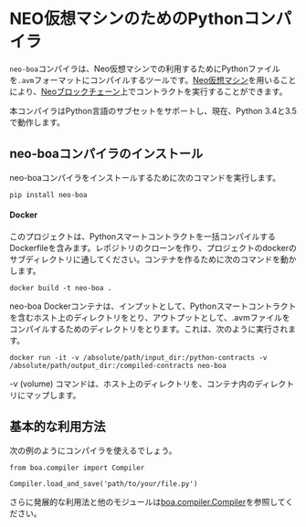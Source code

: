 # NEO仮想マシンのためのPythonコンパイラ

`neo-boa`コンパイラは、Neo仮想マシンでの利用するためにPythonファイルを`.avm`フォーマットにコンパイルするツールです。[Neo仮想マシン](https://github.com/neo-project/neo-vm/)を用いることにより、[Neoブロックチェーン]((https://github.com/neo-project/neo/))上でコントラクトを実行することができます。

本コンパイラはPython言語のサブセットをサポートし、現在、Python 3.4と3.5で動作します。

## neo-boaコンパイラのインストール

neo-boaコンパイラをインストールするために次のコマンドを実行します。

```
pip install neo-boa

```

#### Docker

このプロジェクトは、Pythonスマートコントラクトを一括コンパイルするDockerfileを含みます。レポジトリのクローンを作り、プロジェクトのdockerのサブディレクトリに通してください。コンテナを作るために次のコマンドを動かします。

```
docker build -t neo-boa .

```

neo-boa Dockerコンテナは、インプットとして、Pythonスマートコントラクトを含むホスト上のディレクトリをとり、アウトプットとして、.avmファイルをコンパイルするためのディレクトリをとります。これは、次のように実行されます。

```
docker run -it -v /absolute/path/input_dir:/python-contracts -v /absolute/path/output_dir:/compiled-contracts neo-boa

```

-v (volume) コマンドは、ホスト上のディレクトリを、コンテナ内のディレクトリにマップします。

## 基本的な利用方法

次の例のようにコンパイラを使えるでしょう。

```
from boa.compiler import Compiler

Compiler.load_and_save('path/to/your/file.py')

```

さらに発展的な利用法と他のモジュールは[boa.compiler.Compiler](http://neo-boa.readthedocs.io/en/latest/boa/compiler.html)を参照してください。
